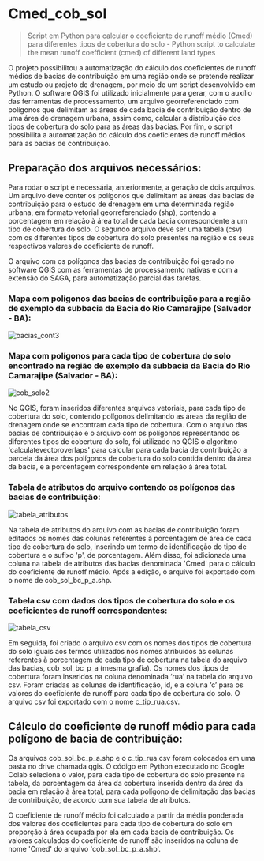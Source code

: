 # Cmed_cob_sol
> Script em Python para calcular o coeficiente de runoff médio (Cmed) para diferentes tipos de cobertura do solo - Python script to calculate the mean runoff coefficient (cmed) of different land types

O projeto possibilitou a automatização do cálculo dos coeficientes de runoff médios de bacias de contribuição em uma região onde se pretende realizar um estudo ou projeto de drenagem, por meio de um script desenvolvido em Python. O software QGIS foi utilizado inicialmente para gerar, com o auxílio das ferramentas de processamento, um arquivo georreferenciado com polígonos que delimitam as áreas de cada bacia de contribuição dentro de uma área de drenagem urbana, assim como, calcular a distribuição dos tipos de cobertura do solo para as áreas das bacias. Por fim, o script possibilita a automatização do cálculo dos coeficientes de runoff médios para as bacias de contribuição.


## Preparação dos arquivos necessários:

Para rodar o script é necessária, anteriormente, a geração de dois arquivos. Um arquivo deve conter os polígonos que delimitam as áreas das bacias de contribuição para o estudo de drenagem em uma determinada região urbana, em formato vetorial georreferenciado (shp), contendo a porcentagem em relação à área total de cada bacia correspondente a um tipo de cobertura do solo. O segundo arquivo deve ser uma tabela (csv) com os diferentes tipos de cobertura do solo presentes na região e os seus respectivos valores do coeficiente de runoff.

O arquivo com os polígonos das bacias de contribuição foi gerado no software QGIS com as ferramentas de processamento nativas e com a extensão do SAGA, para automatização parcial das tarefas. 

### Mapa com polígonos das bacias de contribuição para a região de exemplo da subbacia da Bacia do Rio Camarajipe (Salvador - BA):

![bacias_cont3](https://user-images.githubusercontent.com/116915472/225762795-599ea444-86d3-485d-941b-dbe2b008fa85.png)


### Mapa com polígonos para cada tipo de cobertura do solo encontrado na região de exemplo da subbacia da Bacia do Rio Camarajipe (Salvador - BA):

![cob_solo2](https://user-images.githubusercontent.com/116915472/225763144-e7e0e276-dcbd-4c17-8ea0-50e7dbb299df.png)



No QGIS, foram inseridos diferentes arquivos vetoriais, para cada tipo de cobertura do solo, contendo polígonos delimitando as áreas da região de drenagem onde se encontram cada tipo de cobertura. Com o arquivo das bacias de contribuição e o arquivo com os polígonos representando os diferentes tipos de cobertura do solo, foi utilizado no QGIS o algoritmo 'calculatevectoroverlaps' para calcular para cada bacia de contribuição a parcela da área dos polígonos de cobertura do solo contida dentro da área da bacia, e a porcentagem correspondente em relação à área total.

### Tabela de atributos do arquivo contendo os polígonos das bacias de contribuição:

![tabela_atributos](https://user-images.githubusercontent.com/116915472/224802591-c7236f94-8f4c-40df-bb5a-7589319e6c14.PNG)


Na tabela de atributos do arquivo com as bacias de contribuição foram editados os nomes das colunas referentes à porcentagem de área de cada tipo de cobertura do solo, inserindo um termo de identificação do tipo de cobertura e o sufixo 'p', de porcentagem. Além disso, foi adicionada uma coluna na tabela de atributos das bacias denominada 'Cmed' para o cálculo do coeficiente de runoff médio. Após a edição, o arquivo foi exportado com o nome de cob_sol_bc_p_a.shp.

### Tabela csv com dados dos tipos de cobertura do solo e os coeficientes de runoff correspondentes: 

![tabela_csv](https://user-images.githubusercontent.com/116915472/224802894-fe2f3a80-acd7-447a-bb0c-ce90d65a99cb.PNG)

Em seguida, foi criado o arquivo csv com os nomes dos tipos de cobertura do solo iguais aos termos utilizados nos nomes atribuídos às colunas referentes à porcentagem de cada tipo de cobertura na tabela do arquivo das bacias, cob_sol_bc_p_a (mesma grafia). Os nomes dos tipos de cobertura foram inseridos na coluna denominada ‘rua’ na tabela do arquivo csv. Foram criadas as colunas de identificação, id, e a coluna ‘c’ para os valores do coeficiente de runoff para cada tipo de cobertura do solo. O arquivo csv foi exportado com o nome c_tip_rua.csv.


## Cálculo do coeficiente de runoff médio para cada polígono de bacia de contribuição:

Os arquivos cob_sol_bc_p_a.shp e o c_tip_rua.csv foram colocados em uma pasta no drive chamada qgis. O código em Python executado no Google Colab seleciona o valor, para cada tipo de cobertura do solo presente na tabela, da porcentagem da área da cobertura inserida dentro da área da bacia em relação à área total, para cada polígono de delimitação das bacias de contribuição, de acordo com sua tabela de atributos.

O coeficiente de runoff médio foi calculado a partir da média ponderada dos valores dos coeficientes para cada tipo de cobertura do solo em proporção à área ocupada por ela em cada bacia de contribuição. Os valores calculados do coeficiente de runoff são inseridos na coluna de nome 'Cmed' do arquivo 'cob_sol_bc_p_a.shp'.
